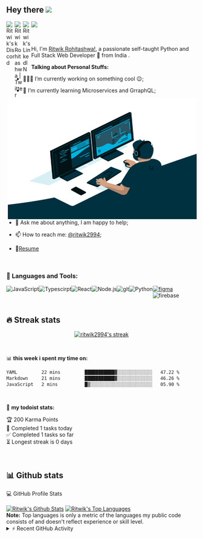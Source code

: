 

<!--
**Ritwik2994/ritwik2994** is a ✨ _special_ ✨ repository because its `README.md` (this file) appears on your GitHub profile.

Here are some ideas to get you started:

- 🔭 I’m currently working on ...
- 🌱 I’m currently learning ...
- 👯 I’m looking to collaborate on ...
- 🤔 I’m looking for help with ...
- 💬 Ask me about ...
- 📫 How to reach me: ...
- 😄 Pronouns: ...
- ⚡ Fun fact: ...
-->


## Hey there <img src="https://media.giphy.com/media/hvRJCLFzcasrR4ia7z/giphy.gif" width="25px">
<a href="https://discord.gg/pcWeGQTs">
  <img align="left" alt="Ritwik's Discord" width="22px" src="https://raw.githubusercontent.com/peterthehan/peterthehan/master/assets/discord.svg" />
</a>
<a href="https://twitter.com/ritwik2994">
  <img align="left" alt="Ritwik Rohitashwa | Twitter" width="22px" src="https://raw.githubusercontent.com/peterthehan/peterthehan/master/assets/twitter.svg" />
</a>
<a href="https://www.linkedin.com/in/ritwik-rohitashwa/">
  <img align="left" alt="Ritwik's LinkedIN" width="22px" src="https://raw.githubusercontent.com/peterthehan/peterthehan/master/assets/linkedin.svg" />
</a>


![](https://visitor-badge.glitch.me/badge?page_id=ritwik2994.ritwik2994)

<br />
<p>

Hi, I'm [Ritwik Rohitashwa!](https://ritwik.hashnode.dev/), a passionate self-taught Python and Full Stack Web Developer 🚀 from India .

  <img align="right" alt="GIF" src="https://github.com/Ritwik2994/ritwik2994/blob/master/code.gif?raw=true" width="500" height="320" />
  
**Talking about Personal Stuffs:**

- 👨🏽‍💻 I’m currently working on something cool :wink:;
- 🌱 I’m currently learning Microservices and  GrraphQL; 
- 💬 Ask me about anything, I am happy to help;
- 📫 How to reach me: [@ritwik2994](https://twitter.com/ritwik2994);
- 📝[Resume](https://drive.google.com/file/d/1mCYcZtDInuEgPu73B95IOo2O2_o0Yh31/view)

  </p>
  
<br />

### 🔨 Languages and Tools:

<a href="https://developer.mozilla.org/en-US/docs/Web/JavaScript" target="_blank"> <img align="left" alt="JavaScript" height ="42px"  src="https://raw.githubusercontent.com/rahul-jha98/github_readme_icons/main/language_and_tools/square/javascript/javascript.svg"> </a>
<a href="https://www.typescriptlang.org/" target="_blank"><img align="left" alt="Typescirpt" height ="42px" src="https://raw.githubusercontent.com/rahul-jha98/github_readme_icons/main/language_and_tools/square/typescript/typescript.svg"></a>
<a href="https://reactjs.org/" target="_blank"> <img align="left" alt="React" height ="42px" src="https://raw.githubusercontent.com/rahul-jha98/github_readme_icons/main/language_and_tools/square/react/react.svg"></a>
<a href="https://nodejs.org" target="_blank"><img align="left" alt="Node.js" height ="42px" src="https://raw.githubusercontent.com/rahul-jha98/github_readme_icons/main/language_and_tools/square/node/node.svg"></a>
<a href="https://git-scm.com/" target="_blank"> <img src="https://raw.githubusercontent.com/rahul-jha98/github_readme_icons/main/language_and_tools/square/git-scm/git-scm.svg" align="left" alt="git" height='42px'/> </a>
<a href="https://www.figma.com/" target="_blank"> <img src="https://raw.githubusercontent.com/rahul-jha98/github_readme_icons/main/language_and_tools/square/figma/figma.svg" alt="figma" height='42px'/> </a>
<a href="https://www.python.org" target="_blank"><img align="left" alt="Python" height ="42px" src="https://raw.githubusercontent.com/rahul-jha98/github_readme_icons/main/language_and_tools/square/python/python.svg"></a>
<a href="https://firebase.google.com/" target="_blank"> <img align="left" src="https://raw.githubusercontent.com/rahul-jha98/github_readme_icons/main/language_and_tools/square/firebase/firebase.svg" alt="firebase" height ="42px"/> </a>

<br />

## 🔥 Streak stats

<!-- GitHub Readme Streak Stats - https://github.com/DenverCoder1/github-readme-streak-stats -->
<p align="center">
  <a href="">
    <img title="🔥 Get streak stats for your profile at git.io/streak-stats" alt="ritwik2994's streak" src="https://github-readme-streak-stats.herokuapp.com/?user=ritwik2994&theme=monokai-metallian&hide_border=true"/>
  
  </a>
</p>

<br />


📊 **this week i spent my time on:**

<!--START_SECTION:waka-->
```text
YAML         22 mins         ███████████▓░░░░░░░░░░░░░   47.22 % 
Markdown     21 mins         ███████████▓░░░░░░░░░░░░░   46.26 % 
JavaScript   2 mins          █▒░░░░░░░░░░░░░░░░░░░░░░░   05.90 % 
```
<!--END_SECTION:waka-->

<br />

🚧 **my todoist stats:**

<!-- TODO-IST:START -->
🏆  200 Karma Points           
🌸  Completed 1 tasks today           
✅  Completed 1 tasks so far           
⏳  Longest streak is 0 days
<!-- TODO-IST:END -->

<br />

## 📊 Github stats

<!-- https://github.com/anuraghazra/github-readme-stats -->

  <summary>💻 GitHub Profile Stats</summary>
  <br/>
    <a href="https://github.com/anuraghazra/github-readme-stats"><img alt="Ritwik's Github Stats" src="https://denvercoder1-github-readme-stats.vercel.app/api/?username=ritwik2994&show_icons=true&count_private=true&theme=react&hide_border=true&bg_color=1F222E&title_color=F85D7F&icon_color=F8D866" height="192px"/></a>
  <a href="https://github.com/anuraghazra/github-readme-stats"><img alt="Ritwik's Top Languages" src="https://github-readme-stats.vercel.app/api/top-langs/?username=ritwik2994&langs_count=8&layout=compact&theme=react&hide_border=true&bg_color=1F222E&title_color=F85D7F&icon_color=F8D866" height="192px"/></a>
  <br/>
  <b>Note:</b> Top languages is only a metric of the languages my public code consists of and doesn't reflect experience or skill level.

<br />

<!-- https://github.com/jamesgeorge007/github-activity-readme -->
<details>
  <summary>⚡ Recent GitHub Activity</summary>
  <br/>

<!--START_SECTION:activity-->

<!--END_SECTION:activity-->
</details>
